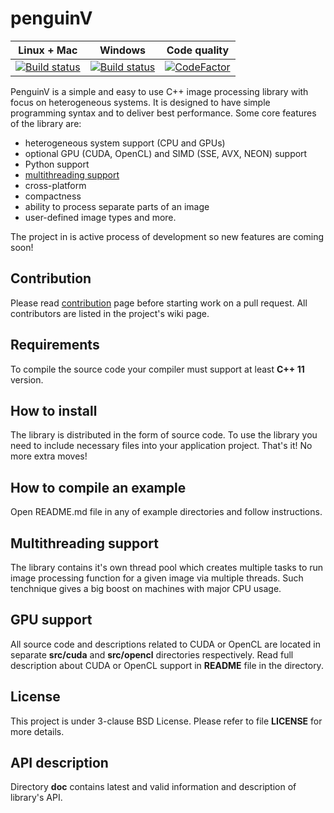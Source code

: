 penguinV
======

| **Linux + Mac** | **Windows** | **Code quality** |
|-----------------|-------------|------------------|
| [![Build status](https://travis-ci.org/ihhub/penguinV.svg?branch=master)](https://travis-ci.org/ihhub/penguinV) | [![Build status](https://ci.appveyor.com/api/projects/status/g4a42ac5ktra8utq/branch/master?svg=true)](https://ci.appveyor.com/project/ihhub/penguinv/branch/master) | [![CodeFactor](https://www.codefactor.io/repository/github/ihhub/penguinv/badge)](https://www.codefactor.io/repository/github/ihhub/penguinv) |

PenguinV is a simple and easy to use C++ image processing library with focus on heterogeneous systems. It is designed to have simple programming syntax and to deliver best performance. Some core features of the library are:

- heterogeneous system support (CPU and GPUs)
- optional GPU (CUDA, OpenCL) and SIMD (SSE, AVX, NEON) support
- Python support
- [multithreading support](#multithreading-support)
- cross-platform
- compactness
- ability to process separate parts of an image
- user-defined image types and more.

The project in is active process of development so new features are coming soon!

Contribution
---------------------------
Please read [contribution](https://github.com/ihhub/penguinV/blob/master/CONTRIBUTING.md) page before starting work on a pull request. All contributors are listed in the project's wiki page.

Requirements
---------------------------
To compile the source code your compiler must support at least **C++ 11** version.

How to install
---------------------------
The library is distributed in the form of source code. To use the library you need to include necessary files into your application project. That's it! No more extra moves!

How to compile an example
---------------------------
Open README.md file in any of example directories and follow instructions.

Multithreading support
---------------------------
The library contains it's own thread pool which creates multiple tasks to run image processing function for a given image via multiple threads. Such tenchnique gives a big boost on machines with major CPU usage.

GPU support
---------------------------
All source code and descriptions related to CUDA or OpenCL are located in separate **src/cuda** and **src/opencl** directories respectively. Read full description about CUDA or OpenCL support in **README** file in the directory.

License
---------------------------
This project is under 3-clause BSD License. Please refer to file **LICENSE** for more details.

API description
---------------------------
Directory **doc** contains latest and valid information and description of library's API.
